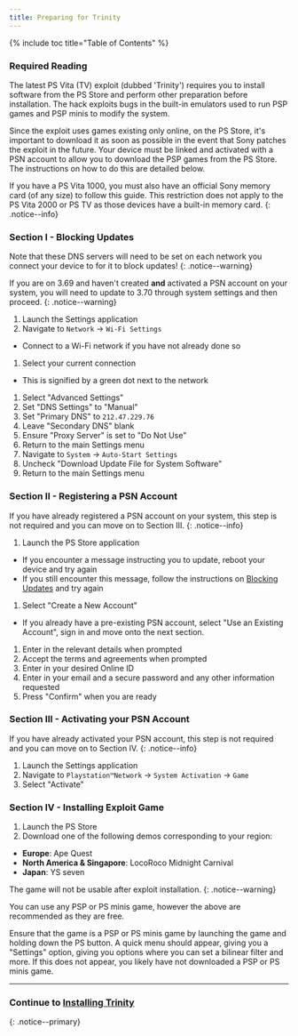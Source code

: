 ```yaml
---
title: Preparing for Trinity
---
```


{% include toc title="Table of Contents" %}

### Required Reading

The latest PS Vita (TV) exploit (dubbed 'Trinity') requires you to install software from the PS Store and perform other preparation before installation. The hack exploits bugs in the built-in emulators used to run PSP games and PSP minis to modify the system.

Since the exploit uses games existing only online, on the PS Store, it's important to download it as soon as possible in the event that Sony patches the exploit in the future. Your device must be linked and activated with a PSN account to allow you to download the PSP games from the PS Store. The instructions on how to do this are detailed below.

If you have a PS Vita 1000, you must also have an official Sony memory card (of any size) to follow this guide. This restriction does not apply to the PS Vita 2000 or PS TV as those devices have a built-in memory card.
{: .notice--info}

### Section I - Blocking Updates

Note that these DNS servers will need to be set on each network you connect your device to for it to block updates!
{: .notice--warning}

If you are on 3.69 and haven't created **and** activated a PSN account on your system, you will need to update to 3.70 through system settings and then proceed.
{: .notice--warning}

1. Launch the Settings application
1. Navigate to `Network` -> `Wi-Fi Settings`
  + Connect to a Wi-Fi network if you have not already done so
1. Select your current connection
  + This is signified by a green dot next to the network
1. Select "Advanced Settings"
1. Set "DNS Settings" to "Manual"
1. Set "Primary DNS" to `212.47.229.76`
1. Leave "Secondary DNS" blank
1. Ensure "Proxy Server" is set to "Do Not Use"
1. Return to the main Settings menu
1. Navigate to `System` -> `Auto-Start Settings`
1. Uncheck "Download Update File for System Software"
1. Return to the main Settings menu

### Section II - Registering a PSN Account

If you have already registered a PSN account on your system, this step is not required and you can move on to Section III.
{: .notice--info}

1. Launch the PS Store application
  + If you encounter a message instructing you to update, reboot your device and try again
  + If you still encounter this message, follow the instructions on [Blocking Updates](blocking-updates) and try again
1. Select "Create a New Account"
  - If you already have a pre-existing PSN account, select "Use an Existing Account", sign in and move onto the next section.
1. Enter in the relevant details when prompted
1. Accept the terms and agreements when prompted
1. Enter in your desired Online ID
1. Enter in your email and a secure password and any other information requested
1. Press "Confirm" when you are ready

### Section III - Activating your PSN Account

If you have already activated your PSN account, this step is not required and you can move on to Section IV.
{: .notice--info}

1. Launch the Settings application
1. Navigate to `Playstation™Network` -> `System Activation` -> `Game`
1. Select "Activate"

### Section IV - Installing Exploit Game

1. Launch the PS Store
1. Download one of the following demos corresponding to your region:
  - **Europe**: Ape Quest
  - **North America & Singapore**: LocoRoco Midnight Carnival
  - **Japan**: YS seven

The game will not be usable after exploit installation.
{: .notice--warning}

You can use any PSP or PS minis game, however the above are recommended as they are free.

Ensure that the game is a PSP or PS minis game by launching the game and holding down the PS button. A quick menu should appear, giving you a "Settings" option, giving you options where you can set a bilinear filter and more. If this does not appear, you likely have not downloaded a PSP or PS minis game.

___

### Continue to [Installing Trinity](installing-trinity)
{: .notice--primary}
